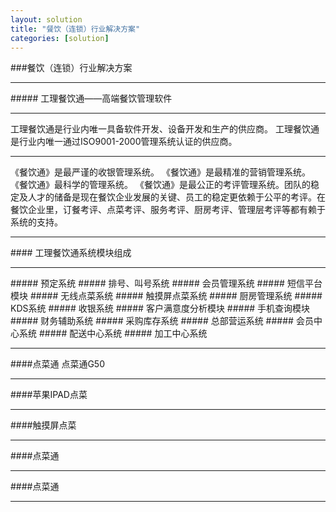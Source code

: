 ```yaml
---
layout: solution
title: "餐饮（连锁）行业解决方案"
categories: [solution]
---
```

###餐饮（连锁）行业解决方案
<hr/>
##### 工理餐饮通——高端餐饮管理软件
<hr/>
工理餐饮通是行业内唯一具备软件开发、设备开发和生产的供应商。
工理餐饮通是行业内唯一通过ISO9001-2000管理系统认证的供应商。
<hr/>
《餐饮通》是最严谨的收银管理系统。
《餐饮通》是最精准的营销管理系统。
《餐饮通》最科学的管理系统。
《餐饮通》是最公正的考评管理系统。团队的稳定及人才的储备是现在餐饮企业发展的关键、员工的稳定更依赖于公平的考评。在餐饮企业里，订餐考评、点菜考评、服务考评、厨房考评、管理层考评等都有赖于系统的支持。
<hr/>
#### 工理餐饮通系统模块组成
<hr/>
##### 预定系统
##### 排号、叫号系统
##### 会员管理系统
##### 短信平台模块
##### 无线点菜系统
##### 触摸屏点菜系统
##### 厨房管理系统
##### KDS系统
##### 收银系统
##### 客户满意度分析模块
##### 手机查询模块
##### 财务辅助系统
##### 采购库存系统
##### 总部营运系统
##### 会员中心系统
##### 配送中心系统
##### 加工中心系统
<hr/>
####点菜通
点菜通G50
<hr/>
####苹果IPAD点菜
<hr/>
####触摸屏点菜
<hr/>
####点菜通
<hr/>
####点菜通
<hr/>